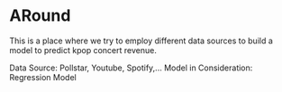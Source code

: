 # ARound

This is a place where we try to employ different data sources to build a model to predict kpop concert revenue.

Data Source: Pollstar, Youtube, Spotify,...
Model in Consideration: Regression Model
